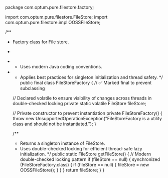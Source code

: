 package com.optum.pure.filestore.factory;

import com.optum.pure.filestore.FileStore;
import com.optum.pure.filestore.impl.OOSSFileStore;

/**
 * Factory class for File store.
 * <p>
 * - Uses modern Java coding conventions.
 * - Applies best practices for singleton initialization and thread safety.
 */
public final class FileStoreFactory { // ✅ Marked final to prevent subclassing

    // Declared volatile to ensure visibility of changes across threads in double-checked locking
    private static volatile FileStore fileStore;

    // Private constructor to prevent instantiation
    private FileStoreFactory() {
        throw new UnsupportedOperationException("FileStoreFactory is a utility class and should not be instantiated.");
    }

    /**
     * Returns a singleton instance of FileStore.
     * Uses double-checked locking for efficient thread-safe lazy initialization.
     */
    public static FileStore getFileStore() {
        // Modern double-checked locking pattern
        if (fileStore == null) {
            synchronized (FileStoreFactory.class) {
                if (fileStore == null) {
                    fileStore = new OOSSFileStore();
                }
            }
        }
        return fileStore;
    }
}
